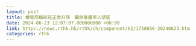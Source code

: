 ```yaml
---
layout: post
title: 機管局稱航班正常升降　籲旅客盡早入禁區
date: 2024-06-23 12:07:07.000000000 +08:00
link: https://news.rthk.hk/rthk/ch/component/k2/1758656-20240623.htm
categories: rthk
---
```



